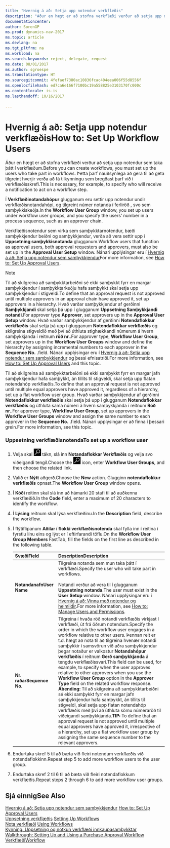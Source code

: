 ```yaml
---
title: "Hvernig á að: Setja upp notendur verkflæðis"
description: "Áður en hægt er að stofna verkflæði verður að setja upp notendur sem taka þátt í verkflæðum. Þetta þarf nauðsynlega að gera til að geta tilgreint hverjir verða að fá tilkynningu sem bregðast þarf við í verkflæðisskrefi."
documentationcenter: 
author: SorenGP
ms.prod: dynamics-nav-2017
ms.topic: article
ms.devlang: na
ms.tgt_pltfrm: na
ms.workload: na
ms.search.keywords: reject, delegate, request
ms.date: 08/01/2017
ms.author: sgroespe
ms.translationtype: HT
ms.sourcegitcommit: 4fefaef7380ac10836fcac404eea006f55d8556f
ms.openlocfilehash: ed7ca6e166f7100bc19a558825e3103170fc000c
ms.contentlocale: is-is
ms.lasthandoff: 10/16/2017

---
```

# <a name="how-to-set-up-workflow-users"></a><span data-ttu-id="3a4b9-104">Hvernig á að: Setja upp notendur verkflæðis</span><span class="sxs-lookup"><span data-stu-id="3a4b9-104">How to: Set Up Workflow Users</span></span>
<span data-ttu-id="3a4b9-105">Áður en hægt er að stofna verkflæði verður að setja upp notendur sem taka þátt í verkflæðum.</span><span class="sxs-lookup"><span data-stu-id="3a4b9-105">Before you can create workflows, you must set up the users who take part in workflows.</span></span> <span data-ttu-id="3a4b9-106">Þetta þarf nauðsynlega að gera til að geta tilgreint hverjir verða að fá tilkynningu sem bregðast þarf við í verkflæðisskrefi.</span><span class="sxs-lookup"><span data-stu-id="3a4b9-106">This is necessary, for example, to specify who will receive a notification to act on a workflow step.</span></span>  

<span data-ttu-id="3a4b9-107">Í **Verkflæðinotandahópur** glugganum eru settir upp notendur undir verkflæðisnotandahópi, og tilgreint númer notanda í ferliröð , svo sem samþykkiskeðja.</span><span class="sxs-lookup"><span data-stu-id="3a4b9-107">In the **Workflow User Group** window, you set up users under workflow user groups, and you specify the users’ number in a process sequence, such as an approver chain.</span></span>  

<span data-ttu-id="3a4b9-108">Verkflæðisnotendur sem virka sem samþykktarnotendur, bæði samþykkjendur beiðni og samþykkjendur, verða að vera settir upp í **Uppsetning samþykkisnotanda** glugganum.</span><span class="sxs-lookup"><span data-stu-id="3a4b9-108">Workflow users that function as approval users, both approval requesters and approvers, must also be set up in the **Approval User Setup** window.</span></span> <span data-ttu-id="3a4b9-109">Nánari upplýsingar eru í [Hvernig á að: Setja upp notendur sem samþykkjendur](across-how-to-set-up-approval-users.md)</span><span class="sxs-lookup"><span data-stu-id="3a4b9-109">For more information, see [How to: Set Up Approval Users](across-how-to-set-up-approval-users.md).</span></span>  

> [!NOTE]  
>  <span data-ttu-id="3a4b9-110">Til að skilgreina að samþykktarbeiðni sé ekki samþykkt fyrr en margar samþykkjendur í samþykktarkeðju hafa samþykkt skal setja upp samþykkjendur í stigveldi.</span><span class="sxs-lookup"><span data-stu-id="3a4b9-110">To define that an approval request is not approved until multiple approvers in an approval chain have approved it, set up approvers in a hierarchy.</span></span> <span data-ttu-id="3a4b9-111">Hvað varðar samþykkjendur af gerðinni **Samþykkjandi** skal setja þá upp í glugganum **Uppsetning Samþykkjandi notandi**.</span><span class="sxs-lookup"><span data-stu-id="3a4b9-111">For approver type **Approver**, set approvers up in the **Approval User Setup** window.</span></span> <span data-ttu-id="3a4b9-112">Hvað varðar samþykkjendur af gerðinni **Notendaflokkur verkflæðis** skal setja þá upp í glugganum **Notendaflokkar verkflæðis** og skilgreina stigveldið með því að úthluta stighækkandi númerum á hvern samþykkjanda í reitnum **röð nr.**.</span><span class="sxs-lookup"><span data-stu-id="3a4b9-112">For approver type, **Workflow User Group**, set approvers up in the **Workflow User Groups** window and define the hierarchy by assigning incremental numbers to each approver in the **Sequence No.**</span></span> <span data-ttu-id="3a4b9-113">.</span><span class="sxs-lookup"><span data-stu-id="3a4b9-113">field.</span></span> <span data-ttu-id="3a4b9-114">Nánari upplýsingar eru í [Hvernig á að: Setja upp notendur sem samþykkjendur](across-how-to-set-up-approval-users.md) og þessi efnisatriði.</span><span class="sxs-lookup"><span data-stu-id="3a4b9-114">For more information, see [How to: Set Up Approval Users](across-how-to-set-up-approval-users.md) and this topic.</span></span>  
>   
>  <span data-ttu-id="3a4b9-115">Til að skilgreina að samþykktarbeiðni sé ekki samþykkt fyrr en margar jafn samþykkjendur hafa samþykkt, án tillits til stigveldi, skal setja upp flatan notendahóp verkflæðis.</span><span class="sxs-lookup"><span data-stu-id="3a4b9-115">To define that an approval request is not approved until multiple equal approvers have approved it, regardless of a hierarchy, set up a flat workflow user group.</span></span> <span data-ttu-id="3a4b9-116">Hvað varðar samþykkjendur af gerðinni **Notendaflokkur verkflæðis** skal setja þá upp í glugganum **Notendaflokkar verkflæðis** og úthluta sama númeri á hvern samþykkjanda í reitnum **Röð nr.**.</span><span class="sxs-lookup"><span data-stu-id="3a4b9-116">For approver type, **Workflow User Group**, set up approvers in the **Workflow User Groups** window and assign the same number to each approver in the **Sequence No.**</span></span> <span data-ttu-id="3a4b9-117">.</span><span class="sxs-lookup"><span data-stu-id="3a4b9-117">field.</span></span> <span data-ttu-id="3a4b9-118">Nánari upplýsingar er að finna í þessari grein.</span><span class="sxs-lookup"><span data-stu-id="3a4b9-118">For more information, see this topic.</span></span>  

### <a name="to-set-up-a-workflow-user"></a><span data-ttu-id="3a4b9-119">Uppsetning verkflæðisnotenda</span><span class="sxs-lookup"><span data-stu-id="3a4b9-119">To set up a workflow user</span></span>  

1. <span data-ttu-id="3a4b9-120">Velja skal ![Leit að síðu eða skýrslu](media/ui-search/search_small.png "Leit að síðu eða skýrslu táknið") tákn, slá inn **Notandaflokkar Verkflæðis** og velja svo viðeigandi tengil.</span><span class="sxs-lookup"><span data-stu-id="3a4b9-120">Choose the ![Search for Page or Report](media/ui-search/search_small.png "Search for Page or Report icon") icon, enter **Workflow User Groups**, and then choose the related link.</span></span>  
2. <span data-ttu-id="3a4b9-121">Valið er **Nýtt** aðgerð.</span><span class="sxs-lookup"><span data-stu-id="3a4b9-121">Choose the **New** action.</span></span> <span data-ttu-id="3a4b9-122">Glugginn **notendaflokkur verkflæðis** opnast.</span><span class="sxs-lookup"><span data-stu-id="3a4b9-122">The **Workflow User Group** window opens.</span></span>  
3. <span data-ttu-id="3a4b9-123">Í **Kóði** reitinn skal slá inn að hámarki 20 stafi til að auðkenna verkflæðið.</span><span class="sxs-lookup"><span data-stu-id="3a4b9-123">In the **Code** field, enter a maximum of 20 characters to identify the workflow.</span></span>  
4. <span data-ttu-id="3a4b9-124">Í **Lýsing** reitnum skal lýsa verkflæðinu.</span><span class="sxs-lookup"><span data-stu-id="3a4b9-124">In the **Description** field, describe the workflow.</span></span>  
5. <span data-ttu-id="3a4b9-125">Í flýtiflipanum **Aðilar í flokki verkflæðisnotenda** skal fylla inn í reitina í fyrstlu línu eins og lýst er í eftirfarandi töflu.</span><span class="sxs-lookup"><span data-stu-id="3a4b9-125">On the **Workflow User Group Members** FastTab, fill the fields on the first line as described in the following table.</span></span>  

    |<span data-ttu-id="3a4b9-126">Svæði</span><span class="sxs-lookup"><span data-stu-id="3a4b9-126">Field</span></span>|<span data-ttu-id="3a4b9-127">Description</span><span class="sxs-lookup"><span data-stu-id="3a4b9-127">Description</span></span>|  
    |---------------------------------|---------------------------------------|  
    |<span data-ttu-id="3a4b9-128">**Notandanafn**</span><span class="sxs-lookup"><span data-stu-id="3a4b9-128">**User Name**</span></span>|<span data-ttu-id="3a4b9-129">Tilgreina notanda sem mun taka þátt í verkflæði.</span><span class="sxs-lookup"><span data-stu-id="3a4b9-129">Specify the user who will take part in workflows.</span></span><br /><br /> <span data-ttu-id="3a4b9-130">Notandi verður að vera til í glugganum **Uppsetning notanda**.</span><span class="sxs-lookup"><span data-stu-id="3a4b9-130">The user must exist in the **User Setup** window.</span></span> <span data-ttu-id="3a4b9-131">Nánari upplýsingar eru í [Hvernig á að: Vinna með notendur og heimildir](ui-how-users-permissions.md).</span><span class="sxs-lookup"><span data-stu-id="3a4b9-131">For more information, see [How to: Manage Users and Permissions](ui-how-users-permissions.md).</span></span>|  
    |<span data-ttu-id="3a4b9-132">**Nr. raðar**</span><span class="sxs-lookup"><span data-stu-id="3a4b9-132">**Sequence No.**</span></span>|<span data-ttu-id="3a4b9-133">Tilgreina í hvaða röð notandi verkflæðis virkjast í verkflæði, út frá öðrum notendum.</span><span class="sxs-lookup"><span data-stu-id="3a4b9-133">Specify the order in which the workflow user engages in a workflow relative to other users.</span></span> <span data-ttu-id="3a4b9-134">Þennan reit er t.d. hægt að nota til að tilgreina hvenær notandi samþykkir í samsvörun við aðra samþykkjendur þegar notaður er valkostur **Notandahópur verkflæðis** í reitnum **Gerð samþykkjanda** á tengdu verkflæðissvari.</span><span class="sxs-lookup"><span data-stu-id="3a4b9-134">This field can be used, for example, to specify when the user approves relative to other approvers when you use the **Workflow User Group** option in the **Approver Type** field on the related workflow response.</span></span> <span data-ttu-id="3a4b9-135">**Ábending:** Til að skilgreina að samþykktarbeiðni sé ekki samþykkt fyrr en margar jafn samþykkjendur hafa samþykkt, án tillits til stigveldi, skal setja upp flatan notendahóp verkflæðis með því að úthluta sömu númeraröð til viðeigandi samþykkjanda.</span><span class="sxs-lookup"><span data-stu-id="3a4b9-135">**TIP:**  To define that an approval request is not approved until multiple equal approvers have approved it, irrespective of a hierarchy, set up a flat workflow user group by assigning the same sequence number to the relevant approvers.</span></span>|  
6. <span data-ttu-id="3a4b9-136">Endurtaka skref 5 til að bæta við fleiri notendum verkflæðis við notendaflokkinn.</span><span class="sxs-lookup"><span data-stu-id="3a4b9-136">Repeat step 5 to add more workflow users to the user group.</span></span>  
7. <span data-ttu-id="3a4b9-137">Endurtaka skref 2 til 6 til að bæta við fleiri notendaflokkum verkflæðis.</span><span class="sxs-lookup"><span data-stu-id="3a4b9-137">Repeat steps 2 through 6 to add more workflow user groups.</span></span>  

## <a name="see-also"></a><span data-ttu-id="3a4b9-138">Sjá einnig</span><span class="sxs-lookup"><span data-stu-id="3a4b9-138">See Also</span></span>  
<span data-ttu-id="3a4b9-139">[Hvernig á að: Setja upp notendur sem samþykkjendur](across-how-to-set-up-approval-users.md) </span><span class="sxs-lookup"><span data-stu-id="3a4b9-139">[How to: Set Up Approval Users](across-how-to-set-up-approval-users.md) </span></span>  
<span data-ttu-id="3a4b9-140">[Uppsetning verkflæðis](across-set-up-workflows.md) </span><span class="sxs-lookup"><span data-stu-id="3a4b9-140">[Setting Up Workflows](across-set-up-workflows.md) </span></span>  
<span data-ttu-id="3a4b9-141">[Nota verkflæði](across-use-workflows.md) </span><span class="sxs-lookup"><span data-stu-id="3a4b9-141">[Using Workflows](across-use-workflows.md) </span></span>  
<span data-ttu-id="3a4b9-142">[Kynning: Uppsetning og notkun verkflæði innkaupasamþykktar](walkthrough-setting-up-and-using-a-purchase-approval-workflow.md) </span><span class="sxs-lookup"><span data-stu-id="3a4b9-142">[Walkthrough: Setting Up and Using a Purchase Approval Workflow](walkthrough-setting-up-and-using-a-purchase-approval-workflow.md) </span></span>  
[<span data-ttu-id="3a4b9-143">Verkflæði</span><span class="sxs-lookup"><span data-stu-id="3a4b9-143">Workflow</span></span>](across-workflow.md)   

